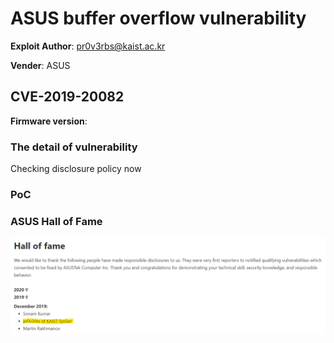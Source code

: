 # ASUS buffer overflow vulnerability

**Exploit Author**: pr0v3rbs@kaist.ac.kr

**Vender**: ASUS

## CVE-2019-20082

**Firmware version**:

### The detail of vulnerability ###
Checking disclosure policy now

### PoC

### ASUS Hall of Fame
![](ASUS_HOF.png)